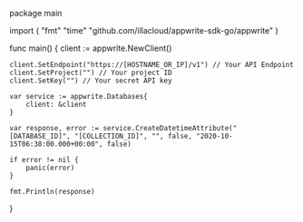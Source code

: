 package main

import (
    "fmt"
    "time"
    "github.com/illacloud/appwrite-sdk-go/appwrite"
)

func main() {
    client := appwrite.NewClient()

    client.SetEndpoint("https://[HOSTNAME_OR_IP]/v1") // Your API Endpoint
    client.SetProject("") // Your project ID
    client.SetKey("") // Your secret API key

    var service := appwrite.Databases{
        client: &client
    }

    var response, error := service.CreateDatetimeAttribute("[DATABASE_ID]", "[COLLECTION_ID]", "", false, "2020-10-15T06:38:00.000+00:00", false)

    if error != nil {
        panic(error)
    }

    fmt.Println(response)
}
